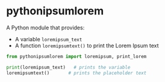 # pythonipsumlorem

A Python module that provides:

- A variable `loremipsum_text`
- A function `loremipsumtext()` to print the Lorem Ipsum text

```python
from pythonipsumlorem import loremipsum, print_lorem

print(loremipsum_text)   # prints the variable
loremipsumtext()       # prints the placeholder text
